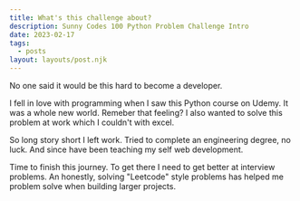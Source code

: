 ```yaml
---
title: What's this challenge about?
description: Sunny Codes 100 Python Problem Challenge Intro
date: 2023-02-17
tags:
  - posts
layout: layouts/post.njk
---
```


No one said it would be this hard to become a developer.

I fell in love with programming when I saw this Python course on Udemy. It was a whole new world. Remeber that feeling? I also wanted to solve this problem at work which I couldn't with excel.

So long story short I left work. Tried to complete an engineering degree, no luck. And since have been teaching my self web development.

Time to finish this journey. To get there I need to get better at interview problems. An honestly, solving "Leetcode" style problems has helped me problem solve when building larger projects.
